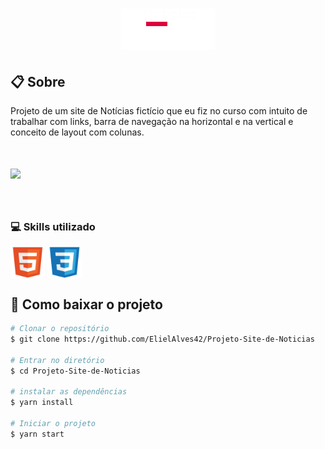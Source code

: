 
<h1 align="center">
  <img src="Imagens/logo.png">
</h1>

 <h2>📋 Sobre</h2>
 Projeto de um site de Notícias fictício que eu fiz no curso com intuito de trabalhar com links, barra de navegação na horizontal e na vertical e conceito de layout com colunas.
   
   <h1>
    <img src="https://user-images.githubusercontent.com/93000587/163628088-db5bc114-1612-4b89-8352-c8d6cd4ef01b.gif">
   </h1>



<div style="display: inline_block"><br>
  <h3>💻 Skills utilizado</h3>
 <img align="center" alt="Rafa-HTML" height="50" width="55" src="https://raw.githubusercontent.com/devicons/devicon/master/icons/html5/html5-original.svg">
 <img align="center" alt="Rafa-CSS" height="50" width="55" src="https://raw.githubusercontent.com/devicons/devicon/master/icons/css3/css3-original.svg">
</div>


## 📁 Como baixar o projeto

```bash
# Clonar o repositório
$ git clone https://github.com/ElielAlves42/Projeto-Site-de-Noticias

# Entrar no diretório
$ cd Projeto-Site-de-Noticias

# instalar as dependências
$ yarn install

# Iniciar o projeto
$ yarn start
```
